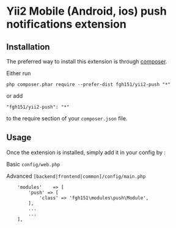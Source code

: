 Yii2 Mobile (Android, ios) push notifications extension
=======================================================

Installation
------------

The preferred way to install this extension is through [composer](http://getcomposer.org/download/).

Either run

```
php composer.phar require --prefer-dist fgh151/yii2-push "*"
```

or add

```
"fgh151/yii2-push": "*"
```

to the require section of your `composer.json` file.


Usage
-----

Once the extension is installed, simply add it in your config by  :

Basic ```config/web.php```

Advanced ```[backend|frontend|common]/config/main.php```

        'modules'    => [
            'push' => [
                'class' => 'fgh151\modules\push\Module',
            ],
            ...
            ...
        ],


